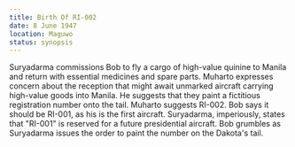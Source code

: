 ```yaml
---
title: Birth Of RI-002
date: 8 June 1947
location: Maguwo
status: synopsis
---
```


Suryadarma commissions Bob to fly a cargo of high-value quinine to Manila and return with essential medicines and spare parts. Muharto expresses concern about the reception that might await unmarked aircraft carrying high-value goods into Manila. He suggests that they paint a fictitious registration number onto the tail. Muharto suggests RI-002. Bob says it should be RI-001, as his is the first aircraft. Suryadarma, imperiously, states that "RI-001" is reserved for a future presidential aircraft. Bob grumbles as Suryadarma issues the order to paint the number on the Dakota's tail. 
